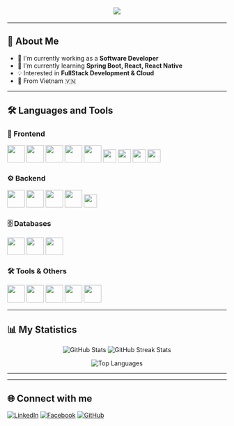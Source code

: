 <!-- Banner -->
<h1 align="center">
  <img src="https://readme-typing-svg.herokuapp.com?font=Righteous&size=35&center=true&vCenter=true&width=500&height=70&duration=4000&lines=Hi+There!+👋;+I'm+Ho+Huu+Huy!;+FullStack+Developer" />
</h1>

---

## 🍋 About Me
- 🔭 I'm currently working as a **Software Developer**
- 🌱 I'm currently learning **Spring Boot, React, React Native**
- 💡 Interested in **FullStack Development & Cloud**
- 📍 From Vietnam 🇻🇳

---

## 🛠️ Languages and Tools

### 🎨 Frontend
<p>
  <img src="https://cdn.jsdelivr.net/gh/devicons/devicon/icons/react/react-original.svg" width="40" height="40"/>
  <img src="https://cdn.jsdelivr.net/gh/devicons/devicon/icons/javascript/javascript-original.svg" width="40" height="40"/>
  <img src="https://cdn.jsdelivr.net/gh/devicons/devicon/icons/typescript/typescript-original.svg" width="40" height="40"/>
  <img src="https://cdn.jsdelivr.net/gh/devicons/devicon/icons/html5/html5-original.svg" width="40" height="40"/>
  <img src="https://cdn.jsdelivr.net/gh/devicons/devicon/icons/css3/css3-original.svg" width="40" height="40"/>
  <img src="https://img.shields.io/badge/AntDesign-0170FE?style=for-the-badge&logo=antdesign&logoColor=white" height="30"/>
  <img src="https://img.shields.io/badge/Bootstrap-563D7C?style=for-the-badge&logo=bootstrap&logoColor=white" height="30"/>
  <img src="https://img.shields.io/badge/TailwindCSS-06B6D4?style=for-the-badge&logo=tailwindcss&logoColor=white" height="30"/>
  <img src="https://img.shields.io/badge/Material%20UI-007FFF?style=for-the-badge&logo=mui&logoColor=white" height="30"/>
</p>

### ⚙️ Backend
<p>
  <img src="https://cdn.jsdelivr.net/gh/devicons/devicon/icons/java/java-original.svg" width="40" height="40"/>
  <img src="https://cdn.jsdelivr.net/gh/devicons/devicon/icons/spring/spring-original.svg" width="40" height="40"/>
  <img src="https://cdn.jsdelivr.net/gh/devicons/devicon/icons/csharp/csharp-original.svg" width="40" height="40"/>
  <img src="https://cdn.jsdelivr.net/gh/devicons/devicon/icons/nodejs/nodejs-original.svg" width="40" height="40"/>
  <img src="https://img.shields.io/badge/NestJS-E0234E?style=for-the-badge&logo=nestjs&logoColor=white" height="30"/>
</p>

### 🗄️ Databases
<p>
  <img src="https://cdn.jsdelivr.net/gh/devicons/devicon/icons/mysql/mysql-original.svg" width="40" height="40"/>
  <img src="https://cdn.jsdelivr.net/gh/devicons/devicon/icons/microsoftsqlserver/microsoftsqlserver-plain.svg" width="40" height="40"/>
  <img src="https://cdn.jsdelivr.net/gh/devicons/devicon/icons/mongodb/mongodb-original.svg" width="40" height="40"/>
</p>

### 🛠️ Tools & Others
<p>
  <img src="https://cdn.jsdelivr.net/gh/devicons/devicon/icons/git/git-original.svg" width="40" height="40"/>
  <img src="https://cdn.jsdelivr.net/gh/devicons/devicon/icons/github/github-original.svg" width="40" height="40"/>
  <img src="https://cdn.jsdelivr.net/gh/devicons/devicon/icons/docker/docker-original.svg" width="40" height="40"/>
  <img src="https://cdn.jsdelivr.net/gh/devicons/devicon/icons/vscode/vscode-original.svg" width="40" height="40"/>
  <img src="https://cdn.jsdelivr.net/gh/devicons/devicon/icons/intellij/intellij-original.svg" width="40" height="40"/>
</p>

---

## 📊 My Statistics
<p align="center">
  <img src="https://github-readme-stats.vercel.app/api?username=horapcode&show_icons=true&theme=radical" alt="GitHub Stats" />
  <img src="https://github-readme-streak-stats.herokuapp.com/?user=horapcode&theme=radical" alt="GitHub Streak Stats" />
</p>

<p align="center">
  <img src="https://github-readme-stats.vercel.app/api/top-langs/?username=horapcode&layout=compact&theme=radical" alt="Top Languages" />
</p>

---


---

## 🌐 Connect with me
[![LinkedIn](https://img.shields.io/badge/LinkedIn-blue?style=for-the-badge&logo=linkedin)](https://www.linkedin.com/in/h%E1%BB%93-h%E1%BB%AFu-huy-812192349/)
[![Facebook](https://img.shields.io/badge/Facebook-1877F2?style=for-the-badge&logo=facebook&logoColor=white)](https://www.facebook.com/hohuuhuy205/)
[![GitHub](https://img.shields.io/badge/GitHub-333?style=for-the-badge&logo=github)](https://github.com/horapcode)


<!-- # 📊GitHub Stats :
![](https://github-readme-stats.vercel.app/api?username=horapcode&theme=radical&hide_border=false&include_all_commits=false&count_private=false)<br/>
![](https://github-readme-streak-stats.herokuapp.com/?user=horapcode&theme=radical&hide_border=false)<br/>
![](https://github-readme-stats.vercel.app/api/top-langs/?username=horapcode&theme=radical&hide_border=false&include_all_commits=false&count_private=false&layout=compact)

---
[![](https://visitcount.itsvg.in/api?id=horapcode&icon=0&color=0)](https://visitcount.itsvg.in)
 -->
